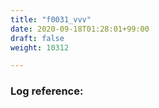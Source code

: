 ```yaml
---
title: "f0031_vvv"
date: 2020-09-18T01:28:01+99:00
draft: false
weight: 10312

---
```


### Log reference: <no value>

```

